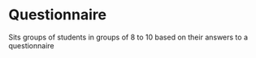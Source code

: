 # Questionnaire
Sits groups of students in groups of 8 to 10 based on their answers to a questionnaire
